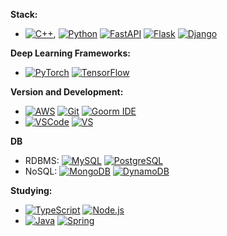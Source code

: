**Stack:**
-  [![C++](https://img.shields.io/badge/C++-00599C?style=flat-square&logo=c%2B%2B&logoColor=white)](https://en.wikipedia.org/wiki/C%2B%2B), [![Python](https://img.shields.io/badge/Python-blue?style=flat-square&logo=python&logoColor=white)](https://www.python.org/) [![FastAPI](https://img.shields.io/badge/FastAPI-teal?style=flat-square&logo=fastapi&logoColor=white)](https://fastapi.tiangolo.com/) [![Flask](https://img.shields.io/badge/Flask-black?style=flat-square&logo=flask&logoColor=white)](https://flask.palletsprojects.com/) [![Django](https://img.shields.io/badge/Django-green?style=flat-square&logo=django&logoColor=white)](https://www.djangoproject.com/)

**Deep Learning Frameworks:**
- [![PyTorch](https://img.shields.io/badge/PyTorch-EE4C2C?style=flat-square&logo=pytorch&logoColor=white)](https://pytorch.org/) [![TensorFlow](https://img.shields.io/badge/TensorFlow-FF6F00?style=flat-square&logo=tensorflow&logoColor=white)](https://www.tensorflow.org/)

**Version and Development:**
- [![AWS](https://img.shields.io/badge/AWS-orange?style=flat-square&logo=amazon-aws&logoColor=white)](https://aws.amazon.com/) [![Git](https://img.shields.io/badge/Git-lightgrey?style=flat-square&logo=git&logoColor=white)](https://git-scm.com/) [![Goorm IDE](https://img.shields.io/badge/Goorm%20IDE-lightblue?style=flat-square)](https://ide.goorm.io/)
- [![VSCode](https://img.shields.io/badge/VS%20Code-blue?style=flat-square&logo=visual-studio-code&logoColor=white)](https://code.visualstudio.com/) [![VS](https://img.shields.io/badge/Visual%20Studio-purple?style=flat-square&logo=visual-studio&logoColor=white)](https://visualstudio.microsoft.com/)

**DB**
- RDBMS: [![MySQL](https://img.shields.io/badge/MySQL-blue?style=flat-square&logo=mysql&logoColor=white)](https://www.mysql.com/) [![PostgreSQL](https://img.shields.io/badge/PostgreSQL-blue?style=flat-square&logo=postgresql&logoColor=white)](https://www.postgresql.org/) 
- NoSQL: [![MongoDB](https://img.shields.io/badge/MongoDB-47A248?style=flat-square&logo=mongodb&logoColor=white)](https://www.mongodb.com/) [![DynamoDB](https://img.shields.io/badge/DynamoDB-4053D6?style=flat-square&logo=amazon-dynamodb&logoColor=white)](https://aws.amazon.com/dynamodb/)

**Studying:**
- [![TypeScript](https://img.shields.io/badge/TypeScript-blue?style=flat-square&logo=typescript&logoColor=white)](https://www.typescriptlang.org/) [![Node.js](https://img.shields.io/badge/Node.js-green?style=flat-square&logo=node.js&logoColor=white)](https://nodejs.org/)
- [![Java](https://img.shields.io/badge/Java-red?style=flat-square&logo=java&logoColor=white)](https://www.oracle.com/java/) [![Spring](https://img.shields.io/badge/Spring-green?style=flat-square&logo=spring&logoColor=white)](https://spring.io/)
